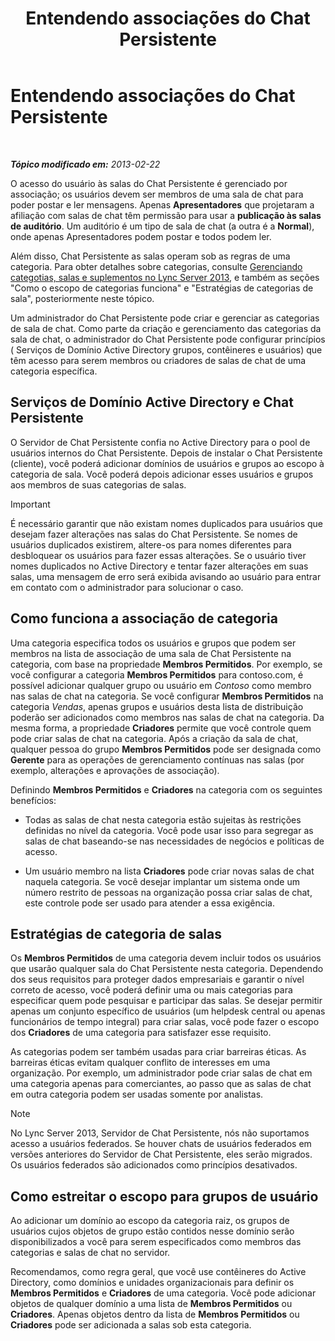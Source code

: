﻿---
title: Entendendo associações do Chat Persistente
TOCTitle: Entendendo associações do Chat Persistente
ms:assetid: 900392d6-6e9f-4dae-93d6-39d7474409ef
ms:mtpsurl: https://technet.microsoft.com/pt-br/library/Gg398730(v=OCS.15)
ms:contentKeyID: 49307436
ms.date: 05/19/2016
mtps_version: v=OCS.15
ms.translationtype: HT
---

# Entendendo associações do Chat Persistente

 

_**Tópico modificado em:** 2013-02-22_

O acesso do usuário às salas do Chat Persistente é gerenciado por associação; os usuários devem ser membros de uma sala de chat para poder postar e ler mensagens. Apenas **Apresentadores** que projetaram a afiliação com salas de chat têm permissão para usar a **publicação às salas de auditório**. Um auditório é um tipo de sala de chat (a outra é a **Normal**), onde apenas Apresentadores podem postar e todos podem ler.

Além disso, Chat Persistente as salas operam sob as regras de uma categoria. Para obter detalhes sobre categorias, consulte [Gerenciando categotias, salas e suplementos no Lync Server 2013](lync-server-2013-managing-categories-rooms-and-add-ins.md), e também as seções "Como o escopo de categorias funciona" e "Estratégias de categorias de sala", posteriormente neste tópico.

Um administrador do Chat Persistente pode criar e gerenciar as categorias de sala de chat. Como parte da criação e gerenciamento das categorias da sala de chat, o administrador do Chat Persistente pode configurar princípios ( Serviços de Domínio Active Directory grupos, contêineres e usuários) que têm acesso para serem membros ou criadores de salas de chat de uma categoria específica.

## Serviços de Domínio Active Directory e Chat Persistente

O Servidor de Chat Persistente confia no Active Directory para o pool de usuários internos do Chat Persistente. Depois de instalar o Chat Persistente (cliente), você poderá adicionar domínios de usuários e grupos ao escopo à categoria de sala. Você poderá depois adicionar esses usuários e grupos aos membros de suas categorias de salas.

> [!IMPORTANT]  
> É necessário garantir que não existam nomes duplicados para usuários que desejam fazer alterações nas salas do Chat Persistente. Se nomes de usuários duplicados existirem, altere-os para nomes diferentes para desbloquear os usuários para fazer essas alterações. Se o usuário tiver nomes duplicados no Active Directory e tentar fazer alterações em suas salas, uma mensagem de erro será exibida avisando ao usuário para entrar em contato com o administrador para solucionar o caso.

## Como funciona a associação de categoria

Uma categoria especifica todos os usuários e grupos que podem ser membros na lista de associação de uma sala de Chat Persistente na categoria, com base na propriedade **Membros Permitidos**. Por exemplo, se você configurar a categoria **Membros Permitidos** para contoso.com, é possível adicionar qualquer grupo ou usuário em *Contoso* como membro nas salas de chat na categoria. Se você configurar **Membros Permitidos** na categoria *Vendas*, apenas grupos e usuários desta lista de distribuição poderão ser adicionados como membros nas salas de chat na categoria. Da mesma forma, a propriedade **Criadores** permite que você controle quem pode criar salas de chat na categoria. Após a criação da sala de chat, qualquer pessoa do grupo **Membros Permitidos** pode ser designada como **Gerente** para as operações de gerenciamento contínuas nas salas (por exemplo, alterações e aprovações de associação).

Definindo **Membros Permitidos** e **Criadores** na categoria com os seguintes benefícios:

  - Todas as salas de chat nesta categoria estão sujeitas às restrições definidas no nível da categoria. Você pode usar isso para segregar as salas de chat baseando-se nas necessidades de negócios e políticas de acesso.

  - Um usuário membro na lista **Criadores** pode criar novas salas de chat naquela categoria. Se você desejar implantar um sistema onde um número restrito de pessoas na organização possa criar salas de chat, este controle pode ser usado para atender a essa exigência.

## Estratégias de categoria de salas

Os **Membros Permitidos** de uma categoria devem incluir todos os usuários que usarão qualquer sala do Chat Persistente nesta categoria. Dependendo dos seus requisitos para proteger dados empresariais e garantir o nível correto de acesso, você poderá definir uma ou mais categorias para especificar quem pode pesquisar e participar das salas. Se desejar permitir apenas um conjunto específico de usuários (um helpdesk central ou apenas funcionários de tempo integral) para criar salas, você pode fazer o escopo dos **Criadores** de uma categoria para satisfazer esse requisito.

As categorias podem ser também usadas para criar barreiras éticas. As barreiras éticas evitam qualquer conflito de interesses em uma organização. Por exemplo, um administrador pode criar salas de chat em uma categoria apenas para comerciantes, ao passo que as salas de chat em outra categoria podem ser usadas somente por analistas.

> [!NOTE]  
> No Lync Server 2013, Servidor de Chat Persistente, nós não suportamos acesso a usuários federados. Se houver chats de usuários federados em versões anteriores do Servidor de Chat Persistente, eles serão migrados. Os usuários federados são adicionados como princípios desativados.

## Como estreitar o escopo para grupos de usuário

Ao adicionar um domínio ao escopo da categoria raiz, os grupos de usuários cujos objetos de grupo estão contidos nesse domínio serão disponibilizados a você para serem especificados como membros das categorias e salas de chat no servidor.

Recomendamos, como regra geral, que você use contêineres do Active Directory, como domínios e unidades organizacionais para definir os **Membros Permitidos** e **Criadores** de uma categoria. Você pode adicionar objetos de qualquer domínio a uma lista de **Membros Permitidos** ou **Criadores**. Apenas objetos dentro da lista de **Membros Permitidos** ou **Criadores** pode ser adicionada a salas sob esta categoria.

